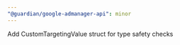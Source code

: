 ```yaml
---
"@guardian/google-admanager-api": minor
---
```


Add CustomTargetingValue struct for type safety checks
